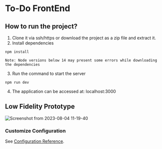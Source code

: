 # To-Do FrontEnd

## How to run the project?

1. Clone it via ssh/https or download the project as a zip file and extract it.
2. Install dependencies

```npm install```

    Note: Node versions below 14 may present some errors while downloading the dependencies

3. Run the command to start the server

```npm run dev```

4. The application can be accessed at: localhost:3000

## Low Fidelity Prototype

![Screenshot from 2023-08-04 11-19-40](https://github.com/NilvanPeres/ToDoAppFrontEnd/raw/main/assets/54211866/a042b271-0413-4b1e-bdd6-7e44409eb161.png)

### Customize Configuration

See [Configuration Reference](https://vitejs.dev/config/).
